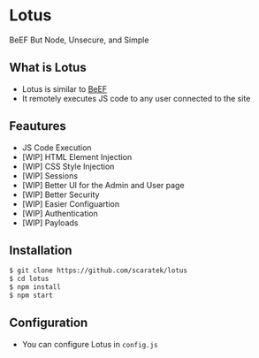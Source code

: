 # Lotus
BeEF But Node, Unsecure, and Simple

## What is Lotus
- Lotus is similar to [BeEF](https://beefproject.com/)
- It remotely executes JS code to any user connected to the site

## Feautures
- JS Code Execution
- [WIP] HTML Element Injection
- [WIP] CSS Style Injection
- [WIP] Sessions
- [WIP] Better UI for the Admin and User page
- [WIP] Better Security
- [WIP] Easier Configuartion
- [WIP] Authentication
- [WIP] Payloads

## Installation
```bash
$ git clone https://github.com/scaratek/lotus
$ cd lotus
$ npm install 
$ npm start
```

## Configuration
- You can configure Lotus in `config.js`
